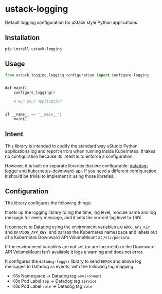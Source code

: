 # ustack-logging

Default logging configuration for uStack style Python applications.

## Installation ##

```
pip install ustack-logging
```

## Usage ##

```python
from ustack_logging.logging_configuration import configure_logging


def main():
    configure_logging()

    # Run your application


if __name__ == "__main__":
    main()
```

## Intent ##

This library is intended to codify the standard way uStudio Python
applications log and report errors when running inside Kubernetes. It
takes no configuration because its intent is to enforce a
configuration.

However, it is built on separate libraries that *are* configurable:
[datadog-logger](https://github.com/ustudio/datadog-logger) and
[kubernetes-downward-api](https://github.com/ustudio/kubernetes-downward-api). If
you need a different configuration, it should be trivial to implement
it using those libraries.

## Configuration ##

The library configures the following things:

It sets up the logging library to log the time, log level, module name
and log message for every message, and it sets the current log level
to `INFO`.

It connects to Datadog using the environment variables
`DATADOG_API_KEY` and `DATADOG_APP_KEY`, and parses the Kubernetes
namespace and labels out of a Kubernetes Downward API VolumeMount at
`/etc/podinfo`.

If the environment variables are not set (or are incorrect) or the
Downward API VolumeMount isn't available it logs a warning and does
not error.

It configures the `datadog-logger` library to send `ERROR` and above
log messages to Datadog as events, with the following tag mapping:

* K8s Namespace -> Datadog tag `environment`
* K8s Pod Label `app` -> Datadog tag `service`
* K8s Pod Label `role` -> Datadog tag `role`
